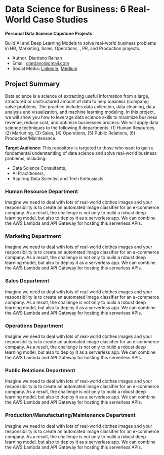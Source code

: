 # Data Science for Business: 6 Real-World Case Studies
__Personal Data Science Capstone Projects__

Build AI and Deep Learning Models to solve real-world business problems in HR, Marketing, Sales, Operations, , PR, and Production projects.
- Author: Diardano Raihan
- Email: diardano@gmail.com
- Social Media: [LinkedIn](https://www.linkedin.com/in/diardanoraihan/), [Medium](https://diardano.medium.com/)

## Project Summary
Data science is a science of extracting useful information from a large, structured or unstructured amount of data to help business (company) solve problems. The practice includes data collection, data cleaning, data analysis and visualization, and machine learning modeling. In this project, we will show you how to leverage data science skills to maximize business revenue, reduce cost, and optimize businesses process. We will apply data science techniques to the following 6 departments:
(1) Human Resources, 
(2) Marketing, 
(3) Sales, 
(4) Operations, 
(5) Public Relations, 
(6) Production/Maintenance.

__Target Audience__:
This repository is targeted to those who want to gain a fundamental understanding of data science and solve real-world business problems, including:
- Data Science Consultants,
- AI Practitioners,
- Aspiring Data Scientist and Tech Enthusiasts.

### Human Resource Department
Imagine we need to deal with lots of real-world clothes images and your responsibility is to create an automated image classifier for an e-commerce company. As a result, the challenge is not only to build a robust deep learning model, but also to deploy it as a serverless app. We can combine the AWS Lambda and API Gateway for hosting this serverless APIs.

### Marketing Department
Imagine we need to deal with lots of real-world clothes images and your responsibility is to create an automated image classifier for an e-commerce company. As a result, the challenge is not only to build a robust deep learning model, but also to deploy it as a serverless app. We can combine the AWS Lambda and API Gateway for hosting this serverless APIs.

### Sales Department
Imagine we need to deal with lots of real-world clothes images and your responsibility is to create an automated image classifier for an e-commerce company. As a result, the challenge is not only to build a robust deep learning model, but also to deploy it as a serverless app. We can combine the AWS Lambda and API Gateway for hosting this serverless APIs.

### Operations Department
Imagine we need to deal with lots of real-world clothes images and your responsibility is to create an automated image classifier for an e-commerce company. As a result, the challenge is not only to build a robust deep learning model, but also to deploy it as a serverless app. We can combine the AWS Lambda and API Gateway for hosting this serverless APIs.

### Public Relations Department
Imagine we need to deal with lots of real-world clothes images and your responsibility is to create an automated image classifier for an e-commerce company. As a result, the challenge is not only to build a robust deep learning model, but also to deploy it as a serverless app. We can combine the AWS Lambda and API Gateway for hosting this serverless APIs.

### Production/Manufacturing/Maintenance Department
Imagine we need to deal with lots of real-world clothes images and your responsibility is to create an automated image classifier for an e-commerce company. As a result, the challenge is not only to build a robust deep learning model, but also to deploy it as a serverless app. We can combine the AWS Lambda and API Gateway for hosting this serverless APIs.
